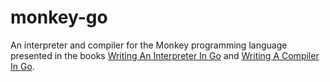 # monkey-go

An interpreter and compiler for the Monkey programming language presented in the books [Writing An Interpreter In Go](https://interpreterbook.com/) and [Writing A Compiler In Go](https://compilerbook.com/).
